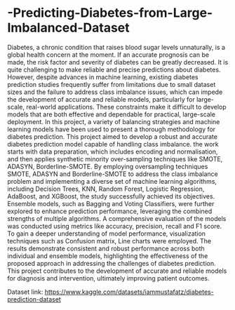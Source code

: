 # -Predicting-Diabetes-from-Large-Imbalanced-Dataset
Diabetes, a chronic condition that raises blood sugar levels unnaturally,
is a global health concern at the moment. If an accurate prognosis can be made, the
risk factor and severity of diabetes can be greatly decreased. It is quite challenging
to make reliable and precise predictions about diabetes. However, despite advances
in machine learning, existing diabetes prediction studies frequently suffer from
limitations due to small dataset sizes and the failure to address class imbalance
issues, which can impede the development of accurate and reliable models, particularly for large-scale, real-world applications. These constraints make it difficult
to develop models that are both effective and dependable for practical, large-scale
deployment. In this project, a variety of balancing strategies and machine learning models have been used to present a thorough methodology for diabetes prediction.
This project aimed to develop a robust and accurate diabetes prediction model capable of handling class imbalance. the work starts with data preparation,
which includes encoding and normalisation, and then applies synthetic minority
over-sampling techniques like SMOTE, ADASYN, Borderline-SMOTE. By employing oversampling techniques SMOTE,
ADASYN and Borderline-SMOTE to address the class imbalance problem and implementing a diverse set of machine learning algorithms, including Decision Trees,
KNN, Random Forest, Logistic Regression, AdaBoost, and XGBoost, the study
successfully achieved its objectives. Ensemble models, such as Bagging and Voting
Classifiers, were further explored to enhance prediction performance, leveraging
the combined strengths of multiple algorithms. A comprehensive evaluation of the
models was conducted using metrics like accuracy, precision, recall and F1 score.
To gain a deeper understanding of model performance, visualization techniques
such as Confusion matrix, Line charts were employed. The results demonstrate
consistent and robust performance across both individual and ensemble models,
highlighting the effectiveness of the proposed approach in addressing the challenges
of diabetes prediction. This project contributes to the development of accurate
and reliable models for diagnosis and intervention, ultimately improving patient
outcomes.

Dataset link: https://www.kaggle.com/datasets/iammustafatz/diabetes-prediction-dataset

